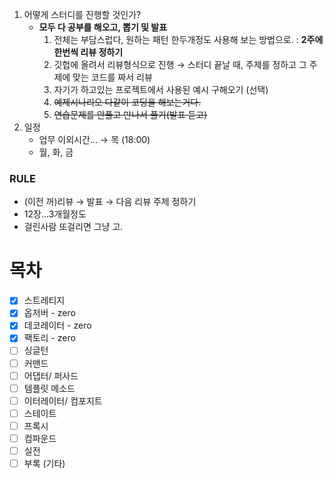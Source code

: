1. 어떻게 스터디를 진행할 것인가?
   - **모두 다 공부를 해오고, 뽑기 및 발표**
     1. 전체는 부담스럽다, 원하는 패턴 한두개정도 사용해 보는 방법으로. : **2주에 한번씩 리뷰 정하기**
     2. 깃헙에 올려서 리뷰형식으로 진행 → 스터디 끝날 때, 주제를 정하고 그 주제에 맞는 코드를 짜서 리뷰
     3. 자기가 하고있는 프로젝트에서 사용된 예시 구해오기 (선택)
     4. ~~예제시나리오 다같이 코딩을 해보는거다.~~
     5. ~~연습문제를 안풀고 만나서 풀기(발표 듣고)~~
2. 일정
   - 업무 이외시간... → 목 (18:00)
   - 월, 화, 금

### RULE

- (이전 꺼)리뷰 → 발표 → 다음 리뷰 주제 정하기
- 12장...3개월정도
- 걸린사람 또걸리면 그냥 고.



# 목차

- [x] 스트레티지
- [x] 옵저버 - zero
- [x] 데코레이터 - zero
- [x] 팩토리 - zero
- [ ] 싱글턴
- [ ] 커맨드
- [ ] 어댑터/ 퍼사드
- [ ] 템플릿 메소드
- [ ] 이터레이터/ 컴포지트
- [ ] 스테이트
- [ ] 프록시
- [ ] 컴파운드
- [ ] 실전
- [ ] 부록 (기타)

